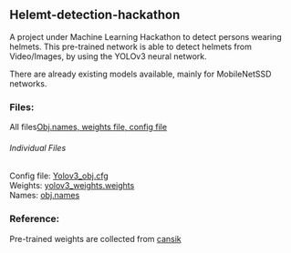 ## Helemt-detection-hackathon
A project under Machine Learning Hackathon to detect persons wearing helmets. This pre-trained network is able to detect helmets from Video/Images, by using the YOLOv3 neural network.

There are already existing models available, mainly for MobileNetSSD networks.
### Files:
All files[Obj.names, weights file, config file](https://drive.google.com/drive/folders/1tdpuNT60SaxM_IeDt3o2s1jxsIOktO6l?usp=sharing)<br>
###### Individual Files
Config file: [Yolov3_obj.cfg](https://drive.google.com/drive/folders/1tdpuNT60SaxM_IeDt3o2s1jxsIOktO6l?usp=sharing)<br>
Weights: [yolov3_weights.weights](https://drive.google.com/file/d/1z21eVgzVrylzE83towV-r29Rea93V9hw/view?usp=sharing)<br>
Names: [obj.names](https://drive.google.com/file/d/1aaXjQWSaeo3m7FGe3Ar6B1D_V-wBKTHp/view?usp=sharing)<br>
### Reference:
Pre-trained weights are collected from [cansik](https://github.com/cansik/yolo-hand-detection)
